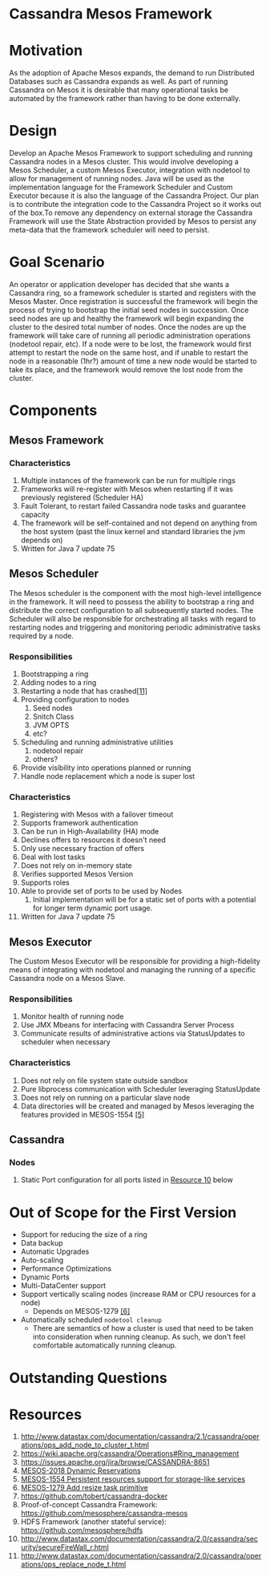 Cassandra Mesos Framework
=========================


# Motivation

As the adoption of Apache Mesos expands, the demand to run Distributed Databases such as Cassandra expands as well. As part of running Cassandra on Mesos it is desirable that many operational tasks be automated by the framework rather than having to be done externally.

# Design

Develop an Apache Mesos Framework to support scheduling and running Cassandra nodes in a Mesos cluster.  This would involve developing a Mesos Scheduler, a custom Mesos Executor, integration with nodetool to allow for management of running nodes. Java will be used as the implementation language for the Framework Scheduler and Custom Executor because it is also the language of the Cassandra Project. Our plan is to contribute the integration code to the Cassandra Project so it works out of the box.To remove any dependency on external storage the Cassandra Framework will use the State Abstraction provided by Mesos to persist any meta-data that the framework scheduler will need to persist.

# Goal Scenario

An operator or application developer has decided that she wants a Cassandra ring, so a framework scheduler is started and registers with the Mesos Master. Once registration is successful the framework will begin the process of trying to bootstrap the initial seed nodes in succession. Once seed nodes are up and healthy the framework will begin expanding the cluster to the desired total number of nodes.  Once the nodes are up the framework will take care of running all periodic administration operations (nodetool repair, etc).  If a node were to be lost, the framework would first attempt to restart the node on the same host, and if unable to restart the node in a reasonable (1hr?) amount of time a new node would be started to take its place, and the framework would remove the lost node from the cluster.

# Components

## Mesos Framework

### Characteristics

1. Multiple instances of the framework can be run for multiple rings
1. Frameworks will re-register with Mesos when restarting if it was previously registered (Scheduler HA)
1. Fault Tolerant, to restart failed Cassandra node tasks and guarantee capacity
1. The framework will be self-contained and not depend on anything from the host system (past the linux kernel and standard libraries the jvm depends on)
1. Written for Java 7 update 75

## Mesos Scheduler

The Mesos scheduler is the component with the most high-level intelligence in the framework. It will need to possess the ability to bootstrap a ring and distribute the correct configuration to all subsequently started nodes. The Scheduler will also be responsible for orchestrating all tasks with regard to restarting nodes and triggering and monitoring periodic administrative tasks required by a node.

### Responsibilities

1. Bootstrapping a ring
1. Adding nodes to a ring
1. Restarting a node that has crashed[[11]](#resources)
1. Providing configuration to nodes
    1. Seed nodes
    1. Snitch Class
    1. JVM OPTS
    1. etc?
1. Scheduling and running administrative utilities
    1. nodetool repair
    1. others?
1. Provide visibility into operations planned or running
1. Handle node replacement which a node is super lost

### Characteristics

1. Registering with Mesos with a failover timeout
1. Supports framework authentication
1. Can be run in High-Availability (HA) mode
1. Declines offers to resources it doesn't need
1. Only use necessary fraction of offers
1. Deal with lost tasks
1. Does not rely on in-memory state
1. Verifies supported Mesos Version
1. Supports roles
1. Able to provide set of ports to be used by Nodes
    1. Initial implementation will be for a static set of ports with a potential for longer term dynamic port usage.
1. Written for Java 7 update 75

## Mesos Executor

The Custom Mesos Executor will be responsible for providing a high-fidelity means of integrating with nodetool and managing the running of a specific Cassandra node on a Mesos Slave.

### Responsibilities

1. Monitor health of running node
1. Use JMX Mbeans for interfacing with Cassandra Server Process
1. Communicate results of administrative actions via StatusUpdates to scheduler when necessary

### Characteristics

1. Does not rely on file system state outside sandbox
1. Pure libprocess communication with Scheduler leveraging StatusUpdate
1. Does not rely on running on a particular slave node
1. Data directories will be created and managed by Mesos leveraging the features provided in MESOS-1554 [[5]](#resources)

## Cassandra

### Nodes
1. Static Port configuration for all ports listed in [Resource 10](#resources) below

# Out of Scope for the First Version

* Support for reducing the size of a ring
* Data backup
* Automatic Upgrades
* Auto-scaling
* Performance Optimizations
* Dynamic Ports
* Multi-DataCenter support
* Support vertically scaling nodes (increase RAM or CPU resources for a node)
  * Depends on MESOS-1279 [[6]](#resources)
* Automatically scheduled `nodetool cleanup`
  * There are semantics of how a cluster is used that need to be taken into consideration when running cleanup. As such, we don't feel comfortable automatically running cleanup.

# Outstanding Questions


# Resources

1. http://www.datastax.com/documentation/cassandra/2.1/cassandra/operations/ops_add_node_to_cluster_t.html
2. https://wiki.apache.org/cassandra/Operations#Ring_management
3. https://issues.apache.org/jira/browse/CASSANDRA-8651
4. [MESOS-2018 Dynamic Reservations](https://issues.apache.org/jira/browse/MESOS-2018)
5. [MESOS-1554 Persistent resources support for storage-like services](https://issues.apache.org/jira/browse/MESOS-1554)
6. [MESOS-1279 Add resize task primitive](https://issues.apache.org/jira/browse/MESOS-1279)
7. https://github.com/tobert/cassandra-docker
8. Proof-of-concept Cassandra Framework: https://github.com/mesosphere/cassandra-mesos
9. HDFS Framework (another stateful service): https://github.com/mesosphere/hdfs
10. http://www.datastax.com/documentation/cassandra/2.0/cassandra/security/secureFireWall_r.html
11. http://www.datastax.com/documentation/cassandra/2.0/cassandra/operations/ops_replace_node_t.html
